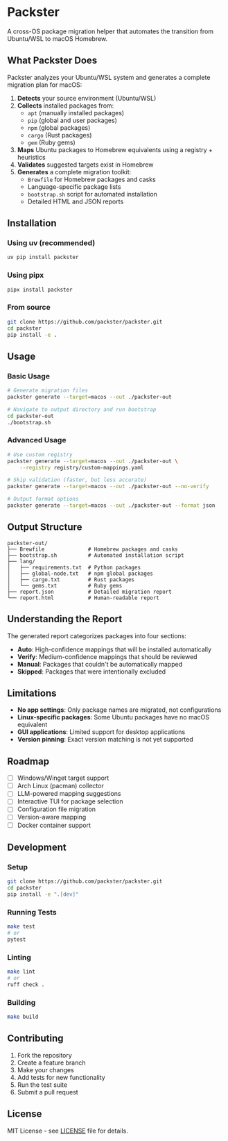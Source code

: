 # Packster

A cross-OS package migration helper that automates the transition from Ubuntu/WSL to macOS Homebrew.

## What Packster Does

Packster analyzes your Ubuntu/WSL system and generates a complete migration plan for macOS:

1. **Detects** your source environment (Ubuntu/WSL)
2. **Collects** installed packages from:
   - `apt` (manually installed packages)
   - `pip` (global and user packages)
   - `npm` (global packages)
   - `cargo` (Rust packages)
   - `gem` (Ruby gems)
3. **Maps** Ubuntu packages to Homebrew equivalents using a registry + heuristics
4. **Validates** suggested targets exist in Homebrew
5. **Generates** a complete migration toolkit:
   - `Brewfile` for Homebrew packages and casks
   - Language-specific package lists
   - `bootstrap.sh` script for automated installation
   - Detailed HTML and JSON reports

## Installation

### Using uv (recommended)
```bash
uv pip install packster
```

### Using pipx
```bash
pipx install packster
```

### From source
```bash
git clone https://github.com/packster/packster.git
cd packster
pip install -e .
```

## Usage

### Basic Usage
```bash
# Generate migration files
packster generate --target=macos --out ./packster-out

# Navigate to output directory and run bootstrap
cd packster-out
./bootstrap.sh
```

### Advanced Usage
```bash
# Use custom registry
packster generate --target=macos --out ./packster-out \
    --registry registry/custom-mappings.yaml

# Skip validation (faster, but less accurate)
packster generate --target=macos --out ./packster-out --no-verify

# Output format options
packster generate --target=macos --out ./packster-out --format json
```

## Output Structure

```
packster-out/
├── Brewfile              # Homebrew packages and casks
├── bootstrap.sh          # Automated installation script
├── lang/
│   ├── requirements.txt  # Python packages
│   ├── global-node.txt   # npm global packages
│   ├── cargo.txt         # Rust packages
│   └── gems.txt          # Ruby gems
├── report.json           # Detailed migration report
└── report.html           # Human-readable report
```

## Understanding the Report

The generated report categorizes packages into four sections:

- **Auto**: High-confidence mappings that will be installed automatically
- **Verify**: Medium-confidence mappings that should be reviewed
- **Manual**: Packages that couldn't be automatically mapped
- **Skipped**: Packages that were intentionally excluded

## Limitations

- **No app settings**: Only package names are migrated, not configurations
- **Linux-specific packages**: Some Ubuntu packages have no macOS equivalent
- **GUI applications**: Limited support for desktop applications
- **Version pinning**: Exact version matching is not yet supported

## Roadmap

- [ ] Windows/Winget target support
- [ ] Arch Linux (pacman) collector
- [ ] LLM-powered mapping suggestions
- [ ] Interactive TUI for package selection
- [ ] Configuration file migration
- [ ] Version-aware mapping
- [ ] Docker container support

## Development

### Setup
```bash
git clone https://github.com/packster/packster.git
cd packster
pip install -e ".[dev]"
```

### Running Tests
```bash
make test
# or
pytest
```

### Linting
```bash
make lint
# or
ruff check .
```

### Building
```bash
make build
```

## Contributing

1. Fork the repository
2. Create a feature branch
3. Make your changes
4. Add tests for new functionality
5. Run the test suite
6. Submit a pull request

## License

MIT License - see [LICENSE](LICENSE) file for details.
